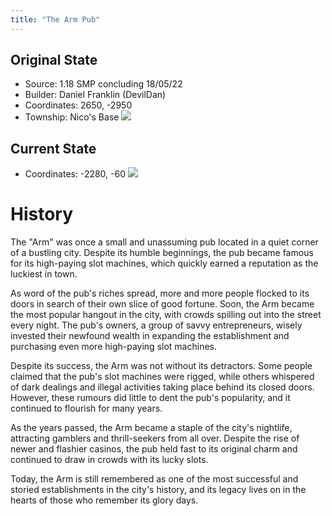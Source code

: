 ```yaml
---
title: "The Arm Pub"
---
```


## Original State
-  Source: 1.18 SMP concluding 18/05/22
-  Builder: Daniel Franklin (DevilDan)
-  Coordinates: 2650, -2950
-  Township: Nico's Base
![](BNB-Survival/images/Pasted%20image%2020230207155625.png)

## Current State
-  Coordinates: -2280, -60
![](BNB-Survival/images/Pasted%20image%2020230207160711.png)
# History
The "Arm" was once a small and unassuming pub located in a quiet corner of a bustling city. Despite its humble beginnings, the pub became famous for its high-paying slot machines, which quickly earned a reputation as the luckiest in town.

As word of the pub's riches spread, more and more people flocked to its doors in search of their own slice of good fortune. Soon, the Arm became the most popular hangout in the city, with crowds spilling out into the street every night. The pub's owners, a group of savvy entrepreneurs, wisely invested their newfound wealth in expanding the establishment and purchasing even more high-paying slot machines.

Despite its success, the Arm was not without its detractors. Some people claimed that the pub's slot machines were rigged, while others whispered of dark dealings and illegal activities taking place behind its closed doors. However, these rumours did little to dent the pub's popularity, and it continued to flourish for many years.

As the years passed, the Arm became a staple of the city's nightlife, attracting gamblers and thrill-seekers from all over. Despite the rise of newer and flashier casinos, the pub held fast to its original charm and continued to draw in crowds with its lucky slots.

Today, the Arm is still remembered as one of the most successful and storied establishments in the city's history, and its legacy lives on in the hearts of those who remember its glory days.